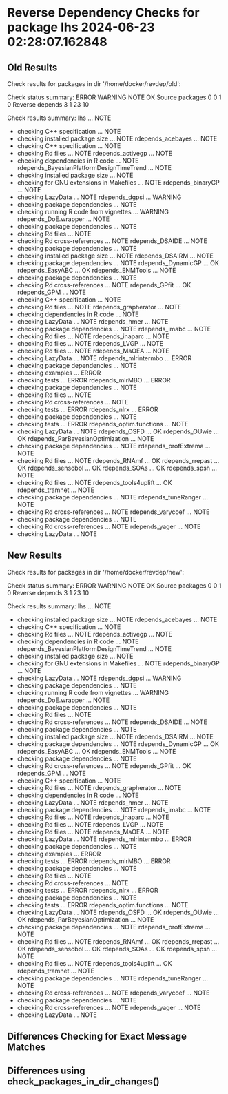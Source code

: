 # Reverse Dependency Checks for package lhs 2024-06-23 02:28:07.162848

## Old Results

Check results for packages in dir '/home/docker/revdep/old':

Check status summary:
                  ERROR WARNING NOTE OK
  Source packages     0       0    1  0
  Reverse depends     3       1   23 10

Check results summary:
lhs ... NOTE
* checking C++ specification ... NOTE
* checking installed package size ... NOTE
rdepends_acebayes ... NOTE
* checking C++ specification ... NOTE
* checking Rd files ... NOTE
rdepends_activegp ... NOTE
* checking dependencies in R code ... NOTE
rdepends_BayesianPlatformDesignTimeTrend ... NOTE
* checking installed package size ... NOTE
* checking for GNU extensions in Makefiles ... NOTE
rdepends_binaryGP ... NOTE
* checking LazyData ... NOTE
rdepends_dgpsi ... WARNING
* checking package dependencies ... NOTE
* checking running R code from vignettes ... WARNING
rdepends_DoE.wrapper ... NOTE
* checking package dependencies ... NOTE
* checking Rd files ... NOTE
* checking Rd cross-references ... NOTE
rdepends_DSAIDE ... NOTE
* checking package dependencies ... NOTE
* checking installed package size ... NOTE
rdepends_DSAIRM ... NOTE
* checking package dependencies ... NOTE
rdepends_DynamicGP ... OK
rdepends_EasyABC ... OK
rdepends_ENMTools ... NOTE
* checking package dependencies ... NOTE
* checking Rd cross-references ... NOTE
rdepends_GPfit ... OK
rdepends_GPM ... NOTE
* checking C++ specification ... NOTE
* checking Rd files ... NOTE
rdepends_grapherator ... NOTE
* checking dependencies in R code ... NOTE
* checking LazyData ... NOTE
rdepends_hmer ... NOTE
* checking package dependencies ... NOTE
rdepends_imabc ... NOTE
* checking Rd files ... NOTE
rdepends_inaparc ... NOTE
* checking Rd files ... NOTE
rdepends_LVGP ... NOTE
* checking Rd files ... NOTE
rdepends_MaOEA ... NOTE
* checking LazyData ... NOTE
rdepends_mlrintermbo ... ERROR
* checking package dependencies ... NOTE
* checking examples ... ERROR
* checking tests ... ERROR
rdepends_mlrMBO ... ERROR
* checking package dependencies ... NOTE
* checking Rd files ... NOTE
* checking Rd cross-references ... NOTE
* checking tests ... ERROR
rdepends_nlrx ... ERROR
* checking package dependencies ... NOTE
* checking tests ... ERROR
rdepends_optim.functions ... NOTE
* checking LazyData ... NOTE
rdepends_OSFD ... OK
rdepends_OUwie ... OK
rdepends_ParBayesianOptimization ... NOTE
* checking package dependencies ... NOTE
rdepends_profExtrema ... NOTE
* checking Rd files ... NOTE
rdepends_RNAmf ... OK
rdepends_rrepast ... OK
rdepends_sensobol ... OK
rdepends_SOAs ... OK
rdepends_spsh ... NOTE
* checking Rd files ... NOTE
rdepends_tools4uplift ... OK
rdepends_tramnet ... NOTE
* checking package dependencies ... NOTE
rdepends_tuneRanger ... NOTE
* checking Rd cross-references ... NOTE
rdepends_varycoef ... NOTE
* checking package dependencies ... NOTE
* checking Rd cross-references ... NOTE
rdepends_yager ... NOTE
* checking LazyData ... NOTE

## New Results

Check results for packages in dir '/home/docker/revdep/new':

Check status summary:
                  ERROR WARNING NOTE OK
  Source packages     0       0    1  0
  Reverse depends     3       1   23 10

Check results summary:
lhs ... NOTE
* checking installed package size ... NOTE
rdepends_acebayes ... NOTE
* checking C++ specification ... NOTE
* checking Rd files ... NOTE
rdepends_activegp ... NOTE
* checking dependencies in R code ... NOTE
rdepends_BayesianPlatformDesignTimeTrend ... NOTE
* checking installed package size ... NOTE
* checking for GNU extensions in Makefiles ... NOTE
rdepends_binaryGP ... NOTE
* checking LazyData ... NOTE
rdepends_dgpsi ... WARNING
* checking package dependencies ... NOTE
* checking running R code from vignettes ... WARNING
rdepends_DoE.wrapper ... NOTE
* checking package dependencies ... NOTE
* checking Rd files ... NOTE
* checking Rd cross-references ... NOTE
rdepends_DSAIDE ... NOTE
* checking package dependencies ... NOTE
* checking installed package size ... NOTE
rdepends_DSAIRM ... NOTE
* checking package dependencies ... NOTE
rdepends_DynamicGP ... OK
rdepends_EasyABC ... OK
rdepends_ENMTools ... NOTE
* checking package dependencies ... NOTE
* checking Rd cross-references ... NOTE
rdepends_GPfit ... OK
rdepends_GPM ... NOTE
* checking C++ specification ... NOTE
* checking Rd files ... NOTE
rdepends_grapherator ... NOTE
* checking dependencies in R code ... NOTE
* checking LazyData ... NOTE
rdepends_hmer ... NOTE
* checking package dependencies ... NOTE
rdepends_imabc ... NOTE
* checking Rd files ... NOTE
rdepends_inaparc ... NOTE
* checking Rd files ... NOTE
rdepends_LVGP ... NOTE
* checking Rd files ... NOTE
rdepends_MaOEA ... NOTE
* checking LazyData ... NOTE
rdepends_mlrintermbo ... ERROR
* checking package dependencies ... NOTE
* checking examples ... ERROR
* checking tests ... ERROR
rdepends_mlrMBO ... ERROR
* checking package dependencies ... NOTE
* checking Rd files ... NOTE
* checking Rd cross-references ... NOTE
* checking tests ... ERROR
rdepends_nlrx ... ERROR
* checking package dependencies ... NOTE
* checking tests ... ERROR
rdepends_optim.functions ... NOTE
* checking LazyData ... NOTE
rdepends_OSFD ... OK
rdepends_OUwie ... OK
rdepends_ParBayesianOptimization ... NOTE
* checking package dependencies ... NOTE
rdepends_profExtrema ... NOTE
* checking Rd files ... NOTE
rdepends_RNAmf ... OK
rdepends_rrepast ... OK
rdepends_sensobol ... OK
rdepends_SOAs ... OK
rdepends_spsh ... NOTE
* checking Rd files ... NOTE
rdepends_tools4uplift ... OK
rdepends_tramnet ... NOTE
* checking package dependencies ... NOTE
rdepends_tuneRanger ... NOTE
* checking Rd cross-references ... NOTE
rdepends_varycoef ... NOTE
* checking package dependencies ... NOTE
* checking Rd cross-references ... NOTE
rdepends_yager ... NOTE
* checking LazyData ... NOTE

## Differences Checking for Exact Message Matches

## Differences using check_packages_in_dir_changes()

